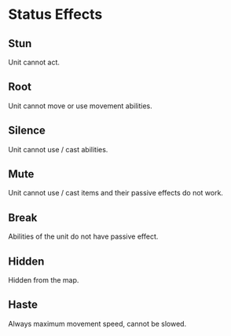 # Status Effects

## Stun

Unit cannot act.

## Root

Unit cannot move or use movement abilities.

## Silence

Unit cannot use / cast abilities.

## Mute

Unit cannot use / cast items and their passive effects do not work.

## Break

Abilities of the unit do not have passive effect.

## Hidden

Hidden from the map.

## Haste

Always maximum movement speed, cannot be slowed.
